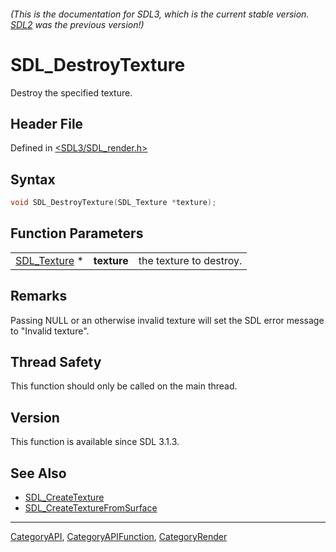 ###### (This is the documentation for SDL3, which is the current stable version. [SDL2](https://wiki.libsdl.org/SDL2/) was the previous version!)
# SDL_DestroyTexture

Destroy the specified texture.

## Header File

Defined in [<SDL3/SDL_render.h>](https://github.com/libsdl-org/SDL/blob/main/include/SDL3/SDL_render.h)

## Syntax

```c
void SDL_DestroyTexture(SDL_Texture *texture);
```

## Function Parameters

|                              |             |                         |
| ---------------------------- | ----------- | ----------------------- |
| [SDL_Texture](SDL_Texture) * | **texture** | the texture to destroy. |

## Remarks

Passing NULL or an otherwise invalid texture will set the SDL error message
to "Invalid texture".

## Thread Safety

This function should only be called on the main thread.

## Version

This function is available since SDL 3.1.3.

## See Also

- [SDL_CreateTexture](SDL_CreateTexture)
- [SDL_CreateTextureFromSurface](SDL_CreateTextureFromSurface)

----
[CategoryAPI](CategoryAPI), [CategoryAPIFunction](CategoryAPIFunction), [CategoryRender](CategoryRender)


